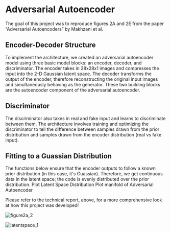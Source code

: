 # Adversarial Autoencoder
The goal of this project was to reproduce figures 2A and 2E from the paper “Adversarial Autoencoders” by Makhzani et al. 
## Encoder-Decoder Structure
To implement the architecture, we created an adversarial autoencoder model using three basic model blocks: an encoder, decoder, 
and discriminator. The encoder takes in 28x28x1 images and compresses the input into the 2-D Gaussian latent space. The decoder 
transforms the output of the encoder, therefore reconstructing the original input images and simultaneously behaving as the generator. 
These two building blocks are the autoencoder component of the adversarial autoencoder. 
## Discriminator
The discriminator also takes in real and fake input and learns to discriminate between them. The architecture involves
training and optimizing the discriminator to tell the difference between samples drawn from the prior distribution and samples
drawn from the encoder distribution (real vs fake input).
## Fitting to a Guassian Distribution
The functions below ensure that the encoder outputs to follow a known prior distribution (in this case, it's Guassian). Therefore, we get continuous data in the latent space; the code is evenly distributed over the prior distribution.
Plot Latent Space Distribution
Plot manifold of Adversarial Autoencoder


Please refer to the technical report, above, for a more comprehensive look at how this project was developed!

![figure2a_2](https://github.com/nicolejoseph/Adversarial-Autoencoder/assets/55464125/454f3cd2-d350-44d7-a540-984299605615)

![latentspace_1](https://github.com/nicolejoseph/Adversarial-Autoencoder/assets/55464125/359dfcfd-037c-4a0e-9eb1-3082e208f9fb)
